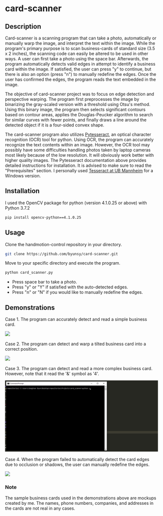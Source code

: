 # card-scanner

## Description

Card-scanner is a scanning program that can take a photo, automatically or manually warp the image, and interpret the text within the image. While the program's primary purpose is to scan business-cards of standard size (3.5 x 2 inches), the scanning code can easily be altered to be used in other ways. A user can first take a photo using the space bar. Afterwards, the program automatically detects valid edges in attempt to identify a business card within the image. If satisfied, the user can press "y" to continue, but there is also an option (press "n") to manually redefine the edges. Once the user has confirmed the edges, the program reads the text embedded in the image.

The objective of card-scanner project was to focus on edge detection and perspective warping. The program first preprocesses the image by binarizing the gray-scaled version with a threshold using Otsu's method. Using this binary image, the program then selects significant contours based on contour areas, applies the Douglas-Peucker algorithm to search for similar curves with fewer points, and finally draws a line around the detected object if it is a four-sided convex shape.

The card-scanner program also utilizes [Pytesseract](https://github.com/madmaze/pytesseract), an optical character recognition (OCR) tool for python. Using OCR, the program can accurately recognize the text contents within an image. However, the OCR tool may possibly have some difficulties handling photos taken by laptop cameras most likely because of the low resolution. It will obviously work better with higher quality images. The Pytesseract documentation above provides detailed instructions for installation. It is advised to make sure to read the "Prerequisites" section. I personally used [Tesseract at UB Mannheim](https://github.com/UB-Mannheim/tesseract/wiki) for a Windows version.

## Installation

I used the OpenCV package for python (version 4.1.0.25 or above) with Python 3.7.2

```bash
pip install opencv-python==4.1.0.25
```

## Usage

Clone the handmotion-control repository in your directory.

```bash
git clone https://github.com/byunsy/card-scanner.git
```

Move to your specific directory and execute the program.

```bash
python card_scanner.py
```

- Press space bar to take a photo.
- Press "y" or "Y" if satisfied with the auto-detected edges.
- Press "n" or "N" if you would like to manually redefine the edges.

## Demonstrations

Case 1. The program can accurately detect and read a simple business card.

![](images/card_scanner1.gif)

Case 2. The program can detect and warp a tilted business card into a correct position.

![](images/card_scanner2.gif)

Case 3. The program can detect and read a more complex business card. However, note that it read the '&' symbol as '4'.

![](images/card_scanner3.gif)

Case 4. When the program failed to automatically detect the card edges due to occlusion or shadows, the user can manually redefine the edges.

![](images/card_scanner4.gif)

### Note

The sample business cards used in the demonstrations above are mockups created by me. The names, phone numbers, companies, and addresses in the cards are not real in any cases.
